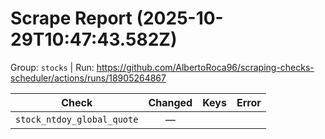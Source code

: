 # Scrape Report (2025-10-29T10:47:43.582Z)

Group: `stocks`  |  Run: https://github.com/AlbertoRoca96/scraping-checks-scheduler/actions/runs/18905264867

| Check | Changed | Keys | Error |
|---|:---:|:--|:--|
| `stock_ntdoy_global_quote` | — |  |  |
